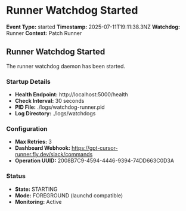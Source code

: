 # Runner Watchdog Started

**Event Type:** started
**Timestamp:** 2025-07-11T19:11:38.3NZ
**Watchdog:** Runner
**Context:** Patch Runner


## Runner Watchdog Started

The runner watchdog daemon has been started.

### Startup Details
- **Health Endpoint:** http://localhost:5000/health
- **Check Interval:** 30 seconds
- **PID File:** ./logs/watchdog-runner.pid
- **Log Directory:** ./logs/watchdogs

### Configuration
- **Max Retries:** 3
- **Dashboard Webhook:** https://gpt-cursor-runner.fly.dev/slack/commands
- **Operation UUID:** 2008B7C9-4594-4446-9394-74DD663C0D3A

### Status
- **State:** STARTING
- **Mode:** FOREGROUND (launchd compatible)
- **Monitoring:** Active


